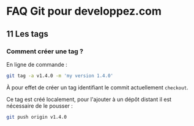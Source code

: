 # FAQ Git pour developpez.com

## 11 Les tags

### Comment créer une tag ?

En ligne de commande :

```bash
git tag -a v1.4.0 -m 'my version 1.4.0'
```

À pour effet de créer un tag identifiant le commit actuellement `checkout`.

Ce tag est créé localement, pour l'ajouter à un dépôt distant il est nécessaire de le pousser :

```bash
git push origin v1.4.0
```
